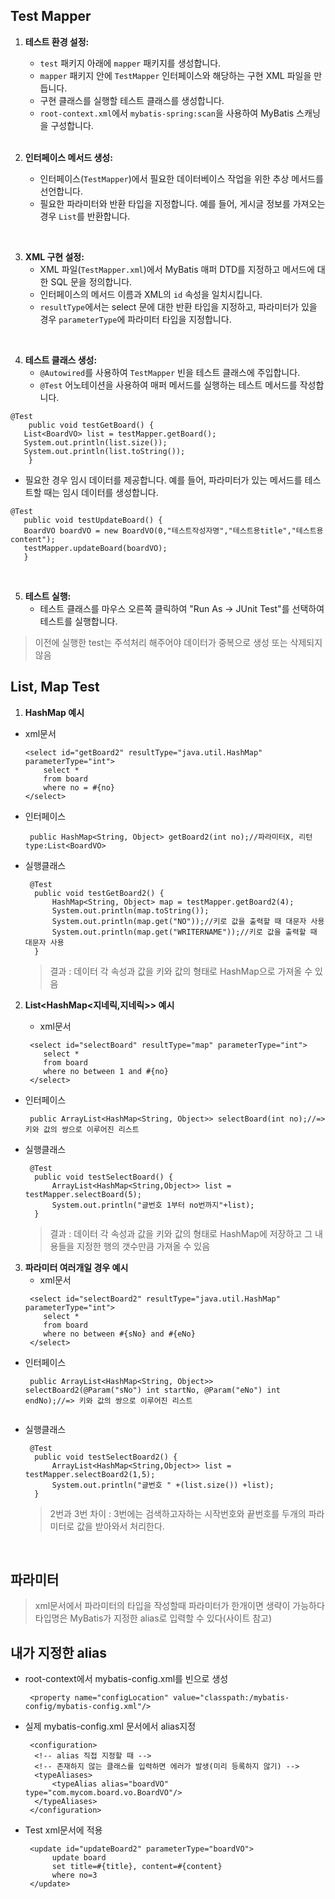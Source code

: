 ## Test Mapper



1. **테스트 환경 설정:**
   - `test` 패키지 아래에 `mapper` 패키지를 생성합니다.
   - `mapper` 패키지 안에 `TestMapper` 인터페이스와 해당하는 구현 XML 파일을 만듭니다.
   - 구현 클래스를 실행할 테스트 클래스를 생성합니다.
   - `root-context.xml`에서 `mybatis-spring:scan`을 사용하여 MyBatis 스캐닝을 구성합니다.
   <br>

2. **인터페이스 메서드 생성:**
   - 인터페이스(`TestMapper`)에서 필요한 데이터베이스 작업을 위한 추상 메서드를 선언합니다.
   - 필요한 파라미터와 반환 타입을 지정합니다. 예를 들어, 게시글 정보를 가져오는 경우 `List`를 반환합니다.
<br>

3. **XML 구현 설정:**
   - XML 파일(`TestMapper.xml`)에서 MyBatis 매퍼 DTD를 지정하고 메서드에 대한 SQL 문을 정의합니다.
   - 인터페이스의 메서드 이름과 XML의 `id` 속성을 일치시킵니다.
   - `resultType`에서는 select 문에 대한 반환 타입을 지정하고, 파라미터가 있을 경우 `parameterType`에 파라미터 타입을 지정합니다.
<br>

4. **테스트 클래스 생성:**
   - `@Autowired`를 사용하여 `TestMapper` 빈을 테스트 클래스에 주입합니다.
   - `@Test` 어노테이션을 사용하여 매퍼 메서드를 실행하는 테스트 메서드를 작성합니다.

     
 ```
 @Test
     public void testGetBoard() {
	List<BoardVO> list = testMapper.getBoard();
	System.out.println(list.size());
	System.out.println(list.toString());
     }
```

   - 필요한 경우 임시 데이터를 제공합니다. 예를 들어, 파라미터가 있는 메서드를 테스트할 때는 임시 데이터를 생성합니다.

 ```
 @Test
    public void testUpdateBoard() {
	BoardVO boardVO = new BoardVO(0,"테스트작성자명","테스트용title","테스트용 content");
	testMapper.updateBoard(boardVO);
    }
```

<br>

5. **테스트 실행:**
   - 테스트 클래스를 마우스 오른쪽 클릭하여 "Run As -> JUnit Test"를 선택하여 테스트를 실행합니다.

  > 이전에 실행한 test는 주석처리 해주어야 데이터가 중복으로 생성 또는 삭제되지 않음

## List, Map Test
1. **HashMap 예시**
 - xml문서
	```
	<select id="getBoard2" resultType="java.util.HashMap" parameterType="int">
		select * 
		from board
		where no = #{no}
	</select>
	```
- 인터페이스
  ```
   public HashMap<String, Object> getBoard2(int no);//파라미터X, 리턴type:List<BoardVO>
  ```
- 실행클래스
  ```
   @Test
	public void testGetBoard2() {
		HashMap<String, Object> map = testMapper.getBoard2(4);
		System.out.println(map.toString());
		System.out.println(map.get("NO"));//키로 값을 출력할 때 대문자 사용
		System.out.println(map.get("WRITERNAME"));//키로 값을 출력할 때 대문자 사용
	}
  ```
  > 결과 : 데이터 각 속성과 값을 키와 값의 형태로 HashMap으로 가져올 수 있음
2. **List<HashMap<지네릭,지네릭>> 예시**

    - xml문서
	```
 	 <select id="selectBoard" resultType="map" parameterType="int">
	 	select * 
	 	from board 
	 	where no between 1 and #{no}
	 </select>
	```
- 인터페이스
  ```
   public ArrayList<HashMap<String, Object>> selectBoard(int no);//=> 키와 값의 쌍으로 이루어진 리스트
  ```
- 실행클래스
  ```
   @Test
	public void testSelectBoard() {
		ArrayList<HashMap<String,Object>> list = testMapper.selectBoard(5);
		System.out.println("글번호 1부터 no번까지"+list);
	}
  ```
  > 결과 : 데이터 각 속성과 값을 키와 값의 형태로 HashMap에 저장하고 그 내용들을 지정한 행의 갯수만큼 가져올 수 있음
3. **파라미터 여러개일 경우 예시**
   - xml문서
	```
 	 <select id="selectBoard2" resultType="java.util.HashMap" parameterType="int">
	 	select * 
	 	from board 
	 	where no between #{sNo} and #{eNo}
	 </select>
	```
- 인터페이스
  ```
   public ArrayList<HashMap<String, Object>> selectBoard2(@Param("sNo") int startNo, @Param("eNo") int endNo);//=> 키와 값의 쌍으로 이루어진 리스트
	
  ```
- 실행클래스
  ```
   @Test
	public void testSelectBoard2() {
		ArrayList<HashMap<String,Object>> list = testMapper.selectBoard2(1,5);
		System.out.println("글번호 " +(list.size()) +list);
	}
  ```
  > 2번과 3번 차이 : 3번에는 검색하고자하는 시작번호와 끝번호를 두개의 파라미터로 값을 받아와서 처리한다.
  <br>
## 파라미터
  > xml문서에서 파라미터의 타입을 작성할때 파라미터가 한개이면 생략이 가능하다<br>
  > 타입명은 MyBatis가 지정한 alias로 입력할 수 있다(사이트 참고)
## 내가 지정한 alias
- root-context에서 mybatis-config.xml를 빈으로 생성
  ```
   <property name="configLocation" value="classpath:/mybatis-config/mybatis-config.xml"/>
  ```
- 실제 mybatis-config.xml 문서에서 alias지정
  ```
   <configuration>
	<!-- alias 직접 지정할 때 -->
	<!-- 존재하지 않는 클래스를 입력하면 에러가 발생(미리 등록하지 않기) -->
	<typeAliases>
		<typeAlias alias="boardVO" type="com.mycom.board.vo.BoardVO"/>
	</typeAliases>
   </configuration>
  ```

- Test xml문서에 적용
  ```
   <update id="updateBoard2" parameterType="boardVO">
		update board
		set title=#{title}, content=#{content}
		where no=3
   </update>
  ```
